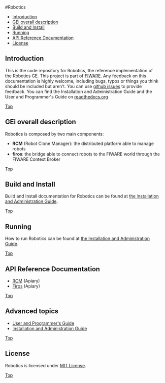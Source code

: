 #<a name="top"></a>Robotics

* [Introduction](#introduction)
* [GEi overall description](#gei-overall-description)
* [Build and Install](#build-and-install)
* [Running](#running)
* [API Reference Documentation](#api-reference-documentation)
* [License](#license)
		  
## Introduction

This is the code repository for Robotics, the reference implementation of the Robotics GE.
This project is part of [FIWARE](http://www.fiware.org).
Any feedback on this documentation is highly welcome, including bugs, typos
or things you think should be included but aren't. You can use [github issues](https://github.com/FIWARE-RoboticsGE/Robotics/issues/new) to provide feedback.
You can find the Installation and Administration Guide and the User and Programmer's Guide on [readthedocs.org](https://fiware-robotics.readthedocs.org)

[Top](#top)

## GEi overall description

Robotics is composed by two main components:
- **RCM** (Robot Clone Manager): the distributed platform able to manage robots
- **firos**: the bridge able to connect robots to the FIWARE world through the FIWARE Context Broker

[Top](#top)

## Build and Install

Build and Install documentation for Robotics can be found at [the Installation and Administration Guide](docs/i_and_a_guide.rst).

[Top](#top)

## Running

How to run Robotics can be found at [the Installation and Administration Guide](docs/i_and_a_guide.rst).

[Top](#top)

## API Reference Documentation

* [RCM](http://docs.rdapi.apiary.io) (Apiary)
* [Firos](http://docs.firos.apiary.io) (Apiary)

[Top](#top)

## Advanced topics

* [User and Programmer's Guide](docs/u_and_p_guide.rst)
* [Installation and Administration Guide](docs/i_and_a_guide.rst)
<!--
* Container-based deployment
  * [Docker](docker/README.md)
-->

[Top](#top)

## License

Robotics is licensed under [MIT License](https://opensource.org/licenses/MIT).

[Top](#top)
